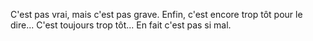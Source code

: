C'est pas vrai, mais c'est pas grave.
Enfin, c'est encore trop tôt pour le dire...
C'est toujours trop tôt...
En fait c'est pas si mal.

